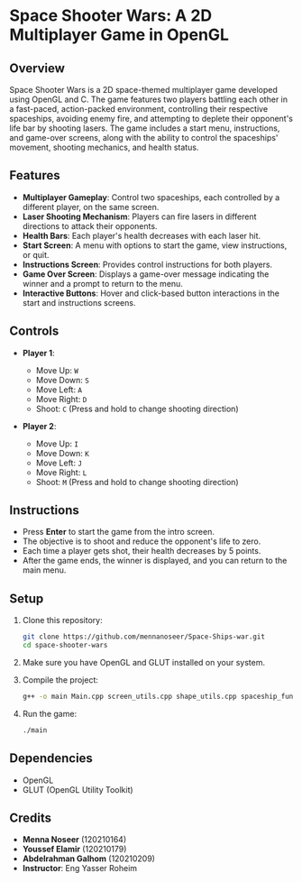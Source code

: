 # Space Shooter Wars: A 2D Multiplayer Game in OpenGL

## Overview
Space Shooter Wars is a 2D space-themed multiplayer game developed using OpenGL and C. The game features two players battling each other in a fast-paced, action-packed environment, controlling their respective spaceships, avoiding enemy fire, and attempting to deplete their opponent's life bar by shooting lasers. The game includes a start menu, instructions, and game-over screens, along with the ability to control the spaceships' movement, shooting mechanics, and health status.

## Features
- **Multiplayer Gameplay**: Control two spaceships, each controlled by a different player, on the same screen.
- **Laser Shooting Mechanism**: Players can fire lasers in different directions to attack their opponents.
- **Health Bars**: Each player's health decreases with each laser hit.
- **Start Screen**: A menu with options to start the game, view instructions, or quit.
- **Instructions Screen**: Provides control instructions for both players.
- **Game Over Screen**: Displays a game-over message indicating the winner and a prompt to return to the menu.
- **Interactive Buttons**: Hover and click-based button interactions in the start and instructions screens.

## Controls
- **Player 1**:
  - Move Up: `W`
  - Move Down: `S`
  - Move Left: `A`
  - Move Right: `D`
  - Shoot: `C` (Press and hold to change shooting direction)
  
- **Player 2**:
  - Move Up: `I`
  - Move Down: `K`
  - Move Left: `J`
  - Move Right: `L`
  - Shoot: `M` (Press and hold to change shooting direction)

## Instructions
- Press **Enter** to start the game from the intro screen.
- The objective is to shoot and reduce the opponent's life to zero.
- Each time a player gets shot, their health decreases by 5 points.
- After the game ends, the winner is displayed, and you can return to the main menu.

## Setup
1. Clone this repository:
    ```bash
    git clone https://github.com/mennanoseer/Space-Ships-war.git
    cd space-shooter-wars
    ```

2. Make sure you have OpenGL and GLUT installed on your system.

3. Compile the project:
    ```bash
    g++ -o main Main.cpp screen_utils.cpp shape_utils.cpp spaceship_functions.cpp  game_logic.cpp input_handler.cpp  text_utils.cpp -lglut -lGL -lGLU
    ```

4. Run the game:
    ```bash
    ./main
    ```

## Dependencies
- OpenGL
- GLUT (OpenGL Utility Toolkit)

## Credits
- **Menna Noseer** (120210164)
- **Youssef Elamir** (120210179)
- **Abdelrahman Galhom** (120210209)
- **Instructor**: Eng Yasser Roheim
